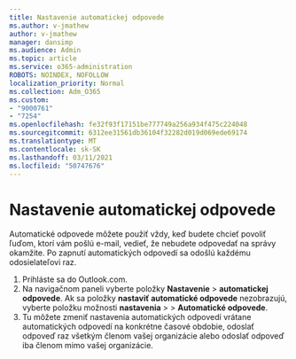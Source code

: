 ```yaml
---
title: Nastavenie automatickej odpovede
ms.author: v-jmathew
author: v-jmathew
manager: dansimp
ms.audience: Admin
ms.topic: article
ms.service: o365-administration
ROBOTS: NOINDEX, NOFOLLOW
localization_priority: Normal
ms.collection: Adm_O365
ms.custom:
- "9000761"
- "7254"
ms.openlocfilehash: fe32f93f17151be777749a256a934f475c224048
ms.sourcegitcommit: 6312ee31561db36104f32282d019d069ede69174
ms.translationtype: MT
ms.contentlocale: sk-SK
ms.lasthandoff: 03/11/2021
ms.locfileid: "50747676"
---
```

# <a name="set-up-an-automatic-reply"></a>Nastavenie automatickej odpovede

Automatické odpovede môžete použiť vždy, keď budete chcieť povoliť ľuďom, ktorí vám pošlú e-mail, vedieť, že nebudete odpovedať na správy okamžite. Po zapnutí automatických odpovedí sa odošlú každému odosielateľovi raz.

1. Prihláste sa do Outlook.com.
2. Na navigačnom paneli vyberte položky **Nastavenie**  >  **automatickej odpovede**. Ak sa položky **nastaviť automatické odpovede** nezobrazujú, vyberte položku možnosti **nastavenia**  >    >  **Automatické odpovede**.
3. Tu môžete zmeniť nastavenia automatických odpovedí vrátane automatických odpovedí na konkrétne časové obdobie, odoslať odpoveď raz všetkým členom vašej organizácie alebo odoslať odpoveď iba členom mimo vašej organizácie.

